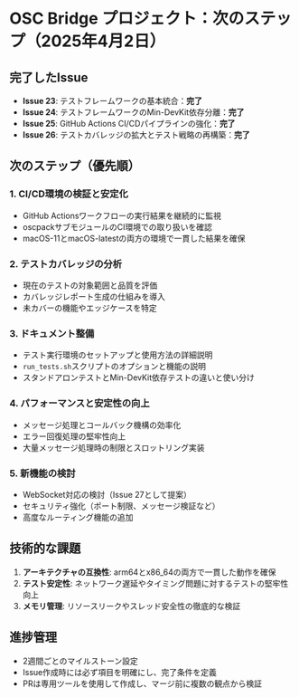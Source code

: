 # OSC Bridge プロジェクト：次のステップ（2025年4月2日）

## 完了したIssue
- **Issue 23**: テストフレームワークの基本統合：**完了**
- **Issue 24**: テストフレームワークのMin-DevKit依存分離：**完了**
- **Issue 25**: GitHub Actions CI/CDパイプラインの強化：**完了**
- **Issue 26**: テストカバレッジの拡大とテスト戦略の再構築：**完了**

## 次のステップ（優先順）

### 1. CI/CD環境の検証と安定化
- GitHub Actionsワークフローの実行結果を継続的に監視
- oscpackサブモジュールのCI環境での取り扱いを確認
- macOS-11とmacOS-latestの両方の環境で一貫した結果を確保

### 2. テストカバレッジの分析
- 現在のテストの対象範囲と品質を評価
- カバレッジレポート生成の仕組みを導入
- 未カバーの機能やエッジケースを特定

### 3. ドキュメント整備
- テスト実行環境のセットアップと使用方法の詳細説明
- `run_tests.sh`スクリプトのオプションと機能の説明
- スタンドアロンテストとMin-DevKit依存テストの違いと使い分け

### 4. パフォーマンスと安定性の向上
- メッセージ処理とコールバック機構の効率化
- エラー回復処理の堅牢性向上
- 大量メッセージ処理時の制限とスロットリング実装

### 5. 新機能の検討
- WebSocket対応の検討（Issue 27として提案）
- セキュリティ強化（ポート制限、メッセージ検証など）
- 高度なルーティング機能の追加

## 技術的な課題
1. **アーキテクチャの互換性**: arm64とx86_64の両方で一貫した動作を確保
2. **テスト安定性**: ネットワーク遅延やタイミング問題に対するテストの堅牢性向上
3. **メモリ管理**: リソースリークやスレッド安全性の徹底的な検証

## 進捗管理
- 2週間ごとのマイルストーン設定
- Issue作成時には必ず項目を明確にし、完了条件を定義
- PRは専用ツールを使用して作成し、マージ前に複数の観点から検証
